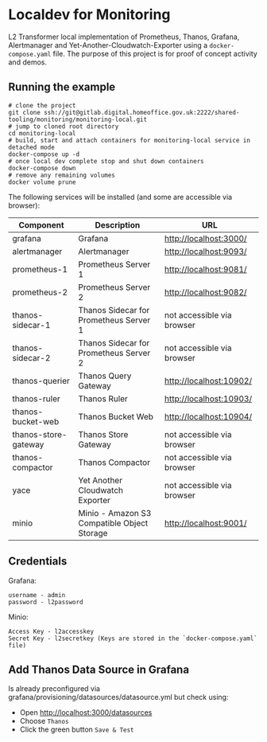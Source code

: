 # Localdev for Monitoring

L2 Transformer local implementation of Prometheus, Thanos, Grafana, Alertmanager and Yet-Another-Cloudwatch-Exporter using a `docker-compose.yaml` file. The purpose of this project is for proof of concept activity and demos.

## Running the example

```
# clone the project
git clone ssh://git@gitlab.digital.homeoffice.gov.uk:2222/shared-tooling/monitoring/monitoring-local.git
# jump to cloned root directory
cd monitoring-local
# build, start and attach containers for monitoring-local service in detached mode
docker-compose up -d
# once local dev complete stop and shut down containers 
docker-compose down
# remove any remaining volumes
docker volume prune
```

The following services will be installed (and some are accessible via browser):

| Component                     | Description                                                               | URL                           |
| -----------------------       | ------------------------------------------------------                    | ----------------------------- |
| grafana                       | Grafana                                                                   | <http://localhost:3000/>      |
| alertmanager                  | Alertmanager                                                              | <http://localhost:9093/>      |
| prometheus-1                  | Prometheus Server 1                                                       | <http://localhost:9081/>      |
| prometheus-2                  | Prometheus Server 2                                                       | <http://localhost:9082/>      |
| thanos-sidecar-1              | Thanos Sidecar for Prometheus Server 1                                    | not accessible via browser    |
| thanos-sidecar-2              | Thanos Sidecar for Prometheus Server 2                                    | not accessible via browser    |
| thanos-querier                | Thanos Query Gateway                                                      | <http://localhost:10902/>     |
| thanos-ruler                  | Thanos Ruler                                                              | <http://localhost:10903/>     |
| thanos-bucket-web             | Thanos Bucket Web                                                         | <http://localhost:10904/>     |
| thanos-store-gateway          | Thanos Store Gateway                                                      | not accessible via browser    |
| thanos-compactor              | Thanos Compactor                                                          | not accessible via browser    |
| yace                          | Yet Another Cloudwatch Exporter                                           | not accessible via browser    |
| minio                         | Minio - Amazon S3 Compatible Object Storage                               | <http://localhost:9001/>      |

## Credentials

Grafana:

```
username - admin
password - l2password
```

Minio:

```
Access Key - l2accesskey
Secret Key - l2secretkey (Keys are stored in the `docker-compose.yaml` file)
```

## Add Thanos Data Source in Grafana
Is already preconfigured via grafana/provisioning/datasources/datasource.yml but check using:

* Open <http://localhost:3000/datasources>
* Choose `Thanos`
* Click the green button `Save & Test`